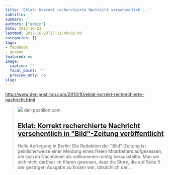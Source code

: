 ```yaml
---
title: 'Eklat: Korrekt recherchierte Nachricht versehentlich ...'
subtitle: ''
summary: ''
authors: ["admin"]
date: 2013-10-23
lastmod: 2013-10-23T17:31:40+02:00
categories: []
tags:
- facebook
- german
featured: no
image:
  caption: ''
  focal_point: ''
  preview_only: no
slug: ''
---
```

http://www.der-postillon.com/2013/10/eklat-korrekt-recherchierte-nachricht.html
> [![](https://4.bp.blogspot.com/-IvbNA2lQsr4/VNtz8qsrkpI/AAAAAAAAdew/_GtRtGv9px0/w1200-h630-p-k-no-nu/Bild2.jpg)](http://www.der-postillon.com/2013/10/eklat-korrekt-recherchierte-nachricht.html)
> der-postillon.com
> ## [Eklat: Korrekt recherchierte Nachricht versehentlich in "Bild"-Zeitung veröffentlicht](http://www.der-postillon.com/2013/10/eklat-korrekt-recherchierte-nachricht.html)
>
>Helle Aufregung in Berlin: Die Redaktion der "Bild"-Zeitung ist peinlicherweise einer Meldung eines freien Mitarbeiters aufgesessen, die sich im Nachhinein als vollkommen richtig herausstellte. Man sei sich nicht darüber im Klaren gewesen, dass die Story, die auf Seite 5 der gestrigen Ausgabe zu finden war, tatsächlich der ...



